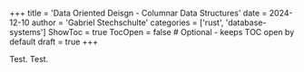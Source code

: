 +++
title = 'Data Oriented Deisgn - Columnar Data Structures'
date = 2024-12-10
author = 'Gabriel Stechschulte'
categories = ['rust', 'database-systems']
ShowToc = true
TocOpen = false  # Optional - keeps TOC open by default
draft = true
+++

Test. Test.
